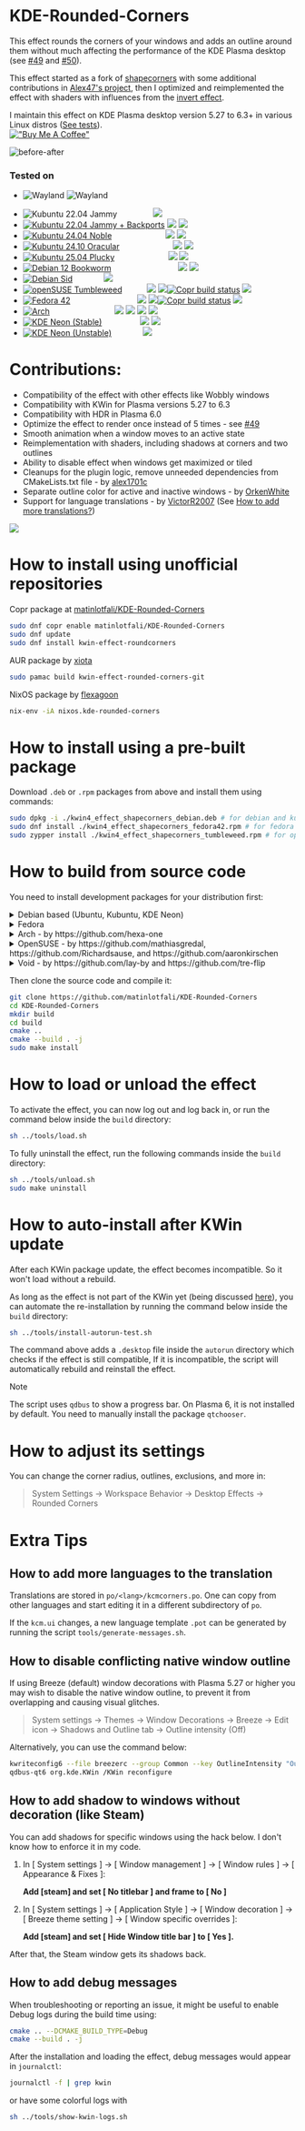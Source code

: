 # KDE-Rounded-Corners

This effect rounds the corners of your windows and adds an outline around them without much affecting the performance of the KDE Plasma desktop (see [#49](https://github.com/matinlotfali/KDE-Rounded-Corners/pull/49) and [#50](https://github.com/matinlotfali/KDE-Rounded-Corners/issues/50)).

This effect started as a fork of [shapecorners](https://sourceforge.net/projects/shapecorners/) with some additional contributions in [Alex47's project](https://github.com/alex47/KDE-Rounded-Corners), then I optimized and reimplemented the effect with shaders with influences from the [invert effect](https://github.com/KDE/kwin/tree/master/src/plugins/invert).

I maintain this effect on KDE Plasma desktop version 5.27 to 6.3+ in various Linux distros ([See tests](#tested-on)).
<br>[!["Buy Me A Coffee"](https://www.buymeacoffee.com/assets/img/custom_images/yellow_img.png)](https://www.buymeacoffee.com/matinlotfali)

![before-after](https://github.com/user-attachments/assets/cbd98412-ee47-4f4b-8b80-297328dfb1f5)

### Tested on
* ![Wayland](https://img.shields.io/badge/Wayland-supported-green?logo=wayland) ![Wayland](https://img.shields.io/badge/X11-supported-green?logo=X.org)
- ![Kubuntu 22.04 Jammy](https://img.shields.io/badge/-not_supported-red?label=Kubuntu%2022.04&logo=kubuntu&branch=master)
      &nbsp;&nbsp;&nbsp;&nbsp;&nbsp;&nbsp;&nbsp;&nbsp;&nbsp;&nbsp;&nbsp;&nbsp;&nbsp;&nbsp;
      ![](https://img.shields.io/badge/Plasma-5.24-red)
- [![Kubuntu 22.04 Jammy + Backports](https://img.shields.io/github/actions/workflow/status/matinlotfali/KDE-Rounded-Corners/kubuntu2204-backports.yml?label=Kubuntu%2022.04%20%2b%20Backports%20PPA&logo=kubuntu&branch=master)](https://github.com/matinlotfali/KDE-Rounded-Corners/actions/workflows/kubuntu2204-backports.yml)
      ![](https://img.shields.io/badge/Plasma-5.27-lightgrey)
      [![](https://img.shields.io/sourceforge/dm/kde-rounded-corners/nightly%2Fkubuntu2204?label=Download%20%5Bkwin4_effect_shapecorners_kubuntu2204.deb%5D)](https://sourceforge.net/projects/kde-rounded-corners/files/nightly/kubuntu2204/kwin4_effect_shapecorners_kubuntu2204.deb/download)
- [![Kubuntu 24.04 Noble](https://img.shields.io/github/actions/workflow/status/matinlotfali/KDE-Rounded-Corners/kubuntu2404.yml?label=Kubuntu%2024.04&logo=kubuntu&branch=master)](https://github.com/matinlotfali/KDE-Rounded-Corners/actions/workflows/kubuntu2404.yml)
      &nbsp;&nbsp;&nbsp;&nbsp;&nbsp;&nbsp;&nbsp;&nbsp;&nbsp;&nbsp;&nbsp;&nbsp;&nbsp;&nbsp;&nbsp;&nbsp;&nbsp;&nbsp;&nbsp;&nbsp;&nbsp;&nbsp;
      ![](https://img.shields.io/badge/Plasma-5.27-lightgrey)
      [![](https://img.shields.io/sourceforge/dm/kde-rounded-corners/nightly%2Fkubuntu?label=Download%20%5Bkwin4_effect_shapecorners_kubuntu2404.deb%5D)](https://sourceforge.net/projects/kde-rounded-corners/files/nightly/kubuntu/kwin4_effect_shapecorners_kubuntu2404.deb/download)
- [![Kubuntu 24.10 Oracular](https://img.shields.io/github/actions/workflow/status/matinlotfali/KDE-Rounded-Corners/kubuntu2410.yml?label=Kubuntu%2024.10&logo=kubuntu&branch=master)](https://github.com/matinlotfali/KDE-Rounded-Corners/actions/workflows/kubuntu2410.yml)
    &nbsp;&nbsp;&nbsp;&nbsp;&nbsp;&nbsp;&nbsp;&nbsp;&nbsp;&nbsp;&nbsp;&nbsp;&nbsp;&nbsp;&nbsp;&nbsp;&nbsp;&nbsp;&nbsp;&nbsp;&nbsp;&nbsp;
    ![](https://img.shields.io/badge/Plasma-6.1-lightgreen)
    [![](https://img.shields.io/sourceforge/dm/kde-rounded-corners/nightly%2Fkubuntu2410?label=Download%20%5Bkwin4_effect_shapecorners_kubuntu2410.deb%5D)](https://sourceforge.net/projects/kde-rounded-corners/files/nightly/kubuntu2410/kwin4_effect_shapecorners_kubuntu2410.deb/download)
- [![Kubuntu 25.04 Plucky](https://img.shields.io/github/actions/workflow/status/matinlotfali/KDE-Rounded-Corners/kubuntu2504.yml?label=Kubuntu%2025.04&logo=kubuntu&branch=master)](https://github.com/matinlotfali/KDE-Rounded-Corners/actions/workflows/kubuntu2504.yml)
    &nbsp;&nbsp;&nbsp;&nbsp;&nbsp;&nbsp;&nbsp;&nbsp;&nbsp;&nbsp;&nbsp;&nbsp;&nbsp;&nbsp;&nbsp;&nbsp;&nbsp;&nbsp;&nbsp;&nbsp;&nbsp;&nbsp;
    ![](https://img.shields.io/badge/Plasma-6.3-lightblue)
    [![](https://img.shields.io/sourceforge/dm/kde-rounded-corners/nightly%2Fkubuntu2504?label=Download%20%5Bkwin4_effect_shapecorners_kubuntu2504.deb%5D)](https://sourceforge.net/projects/kde-rounded-corners/files/nightly/kubuntu2504/kwin4_effect_shapecorners_kubuntu2504.deb/download)
- [![Debian 12 Bookworm](https://img.shields.io/github/actions/workflow/status/matinlotfali/KDE-Rounded-Corners/debian12.yml?branch=master&label=Debian%2012&logo=debian)](https://github.com/matinlotfali/KDE-Rounded-Corners/actions/workflows/debian12.yml)
      &nbsp;&nbsp;&nbsp;&nbsp;&nbsp;&nbsp;&nbsp;&nbsp;&nbsp;&nbsp;&nbsp;&nbsp;
      &nbsp;&nbsp;&nbsp;&nbsp;&nbsp;&nbsp;&nbsp;&nbsp;&nbsp;&nbsp;&nbsp;&nbsp;&nbsp;&nbsp;&nbsp;
      ![](https://img.shields.io/badge/Plasma-5.27-lightgrey)
      [![](https://img.shields.io/sourceforge/dm/kde-rounded-corners/nightly%2Fdebian?label=Download%20%5Bkwin4_effect_shapecorners_debian12.deb%5D)](https://sourceforge.net/projects/kde-rounded-corners/files/nightly/debian/kwin4_effect_shapecorners_debian12.deb/download)
- [![Debian Sid](https://img.shields.io/github/actions/workflow/status/matinlotfali/KDE-Rounded-Corners/debian-sid.yml?branch=master&label=Debian%20Sid%20(Unstable)&logo=debian)](https://github.com/matinlotfali/KDE-Rounded-Corners/actions/workflows/debian-sid.yml)
      &nbsp;&nbsp;&nbsp;&nbsp;&nbsp;&nbsp;&nbsp;&nbsp;&nbsp;&nbsp;&nbsp;&nbsp;
      ![](https://img.shields.io/badge/Plasma-6.3-lightblue)
- [![openSUSE Tumbleweed](https://img.shields.io/github/actions/workflow/status/matinlotfali/KDE-Rounded-Corners/fedora40.yml?branch=master&label=openSUSE%20Tumbleweed&logo=opensuse&logoColor=white)](https://github.com/matinlotfali/KDE-Rounded-Corners/actions/workflows/tumbleweed.yml)
      &nbsp;&nbsp;&nbsp;&nbsp;&nbsp;&nbsp;&nbsp;&nbsp;&nbsp;
      ![](https://img.shields.io/badge/Plasma-6.3-lightblue)
      ![](https://img.shields.io/badge/Copr-gray)[![Copr build status](https://copr.fedorainfracloud.org/coprs/matinlotfali/KDE-Rounded-Corners/package/kwin-effect-roundcorners/status_image/last_build.png)](https://copr.fedorainfracloud.org/coprs/matinlotfali/KDE-Rounded-Corners/package/kwin-effect-roundcorners/)
      [![](https://img.shields.io/sourceforge/dm/kde-rounded-corners/nightly%2Ftumbleweed?label=Download%20RPM)](https://sourceforge.net/projects/kde-rounded-corners/files/nightly/tumbleweed/kwin4_effect_shapecorners_tumbleweed.rpm/download)
- [![Fedora 42](https://img.shields.io/github/actions/workflow/status/matinlotfali/KDE-Rounded-Corners/fedora42.yml?branch=master&label=Fedora%2042&logo=fedora&logoColor=white)](https://github.com/matinlotfali/KDE-Rounded-Corners/actions/workflows/fedora42.yml)
      &nbsp;&nbsp;&nbsp;&nbsp;&nbsp;&nbsp;&nbsp;&nbsp;&nbsp;&nbsp;&nbsp;&nbsp;&nbsp;&nbsp;
      &nbsp;&nbsp;&nbsp;&nbsp;&nbsp;&nbsp;&nbsp;&nbsp;&nbsp;&nbsp;&nbsp;&nbsp;&nbsp;
      ![](https://img.shields.io/badge/Plasma-6.3-lightblue)
      ![](https://img.shields.io/badge/Copr-gray)[![Copr build status](https://copr.fedorainfracloud.org/coprs/matinlotfali/KDE-Rounded-Corners/package/kwin-effect-roundcorners/status_image/last_build.png)](https://copr.fedorainfracloud.org/coprs/matinlotfali/KDE-Rounded-Corners/package/kwin-effect-roundcorners/)
      [![](https://img.shields.io/sourceforge/dm/kde-rounded-corners/nightly%2Ffedora42?label=Download%20RPM)](https://sourceforge.net/projects/kde-rounded-corners/files/nightly/fedora42/kwin4_effect_shapecorners_fedora42.rpm/download)
- [![Arch](https://img.shields.io/github/actions/workflow/status/matinlotfali/KDE-Rounded-Corners/arch.yml?branch=master&label=Arch%20Linux&logo=archlinux&logoColor=white)](https://github.com/matinlotfali/KDE-Rounded-Corners/actions/workflows/arch.yml)
      &nbsp;&nbsp;&nbsp;&nbsp;&nbsp;&nbsp;&nbsp;&nbsp;&nbsp;&nbsp;&nbsp;&nbsp;&nbsp;
      &nbsp;&nbsp;&nbsp;&nbsp;&nbsp;&nbsp;&nbsp;&nbsp;&nbsp;&nbsp;&nbsp;&nbsp;&nbsp;
      ![](https://img.shields.io/badge/Plasma-6.3-lightblue)
      [![](https://img.shields.io/aur/maintainer/kwin-effect-rounded-corners-git?label=AUR%20Maintainer)](https://aur.archlinux.org/packages/kwin-effect-rounded-corners-git)
      [![](https://img.shields.io/aur/votes/kwin-effect-rounded-corners-git?label=AUR%20Votes)](https://aur.archlinux.org/packages/kwin-effect-rounded-corners-git)
      [![](https://img.shields.io/aur/popularity/kwin-effect-rounded-corners-git?label=AUR%20Popularity)](https://aur.archlinux.org/packages/kwin-effect-rounded-corners-git)
- [![KDE Neon (Stable)](https://img.shields.io/github/actions/workflow/status/matinlotfali/KDE-Rounded-Corners/neon.yml?branch=master&label=KDE%20Neon%20%28Stable%29&logo=kde&logoColor=white)](https://github.com/matinlotfali/KDE-Rounded-Corners/actions/workflows/neon.yml)
      &nbsp;&nbsp;&nbsp;&nbsp;&nbsp;&nbsp;&nbsp;&nbsp;&nbsp;&nbsp;&nbsp;&nbsp;&nbsp;&nbsp;&nbsp;
      ![](https://img.shields.io/badge/Plasma-6.3-lightblue)
      [![](https://img.shields.io/sourceforge/dm/kde-rounded-corners/nightly%2Fneon?label=Download%20%5Bkwin4_effect_shapecorners_neon.deb%5D)](https://sourceforge.net/projects/kde-rounded-corners/files/nightly/neon/kwin4_effect_shapecorners_neon.deb/download)
- [![KDE Neon (Unstable)](https://img.shields.io/github/actions/workflow/status/matinlotfali/KDE-Rounded-Corners/neon-unstable.yml?branch=master&label=KDE%20Neon%20%28Unstable%29&logo=kde&logoColor=white)](https://github.com/matinlotfali/KDE-Rounded-Corners/actions/workflows/neon-unstable.yml)
      &nbsp;&nbsp;&nbsp;&nbsp;&nbsp;&nbsp;&nbsp;&nbsp;&nbsp;&nbsp;&nbsp;&nbsp;
      ![](https://img.shields.io/badge/Plasma-6.3-lightblue)

# Contributions:

- Compatibility of the effect with other effects like Wobbly windows
- Compatibility with KWin for Plasma versions 5.27 to 6.3
- Compatibility with HDR in Plasma 6.0
- Optimize the effect to render once instead of 5 times - see [#49](https://github.com/matinlotfali/KDE-Rounded-Corners/pull/49)
- Smooth animation when a window moves to an active state
- Reimplementation with shaders, including shadows at corners and two outlines
- Ability to disable effect when windows get maximized or tiled
- Cleanups for the plugin logic, remove unneeded dependencies from CMakeLists.txt file - by [alex1701c](https://github.com/alex1701c)
- Separate outline color for active and inactive windows - by [OrkenWhite](https://github.com/OrkenWhite)
- Support for language translations - by [VictorR2007](https://github.com/VictorR2007) (See [How to add more translations?](#how-to-add-more-languages-to-the-translation))

<a href="https://github.com/matinlotfali/KDE-Rounded-Corners/graphs/contributors">
  <img src="https://contrib.rocks/image?repo=matinlotfali/KDE-Rounded-Corners" />
</a>

# How to install using unofficial repositories

Copr package at [matinlotfali/KDE-Rounded-Corners](https://copr.fedorainfracloud.org/coprs/matinlotfali/KDE-Rounded-Corners)

```bash
sudo dnf copr enable matinlotfali/KDE-Rounded-Corners
sudo dnf update
sudo dnf install kwin-effect-roundcorners
```

AUR package by [xiota](https://aur.archlinux.org/account/xiota)  

```bash
sudo pamac build kwin-effect-rounded-corners-git
```

NixOS package by [flexagoon](https://github.com/flexagoon)

```bash
nix-env -iA nixos.kde-rounded-corners
```


# How to install using a pre-built package

Download `.deb` or `.rpm` packages from above and install them using commands:

```bash
sudo dpkg -i ./kwin4_effect_shapecorners_debian.deb # for debian and kubuntu
sudo dnf install ./kwin4_effect_shapecorners_fedora42.rpm # for fedora
sudo zypper install ./kwin4_effect_shapecorners_tumbleweed.rpm # for opensuse tumbleweed
```

# How to build from source code

You need to install development packages for your distribution first:

<details>
<summary>Debian based (Ubuntu, Kubuntu, KDE Neon)</summary>

  - Plasma 6
    ```bash
    sudo apt install git cmake g++ extra-cmake-modules kwin-dev qt6-base-private-dev qt6-base-dev-tools libkf6kcmutils-dev
    ```
  - Plasma 5 - by [alex47](https://github.com/alex47):
    ```bash
    sudo apt install git cmake g++ extra-cmake-modules kwin-dev libkf5configwidgets-dev 
    ```

</details>
<details>
<summary>Fedora</summary>

- Plasma 6 (Fedora 40 and later)
   ```bash
   sudo dnf install git cmake gcc-c++ extra-cmake-modules kwin-devel kf6-kconfigwidgets-devel libepoxy-devel kf6-kcmutils-devel kf6-ki18n-devel qt6-qtbase-private-devel wayland-devel
   ``` 
- Plasma 5 (Fedora 39)
   ```bash
   sudo dnf install git cmake gcc-c++ extra-cmake-modules kwin-devel kf5-kconfigwidgets-devel kf5-ki18n-devel libepoxy-devel
   ```
 
</details>
<details>
<summary>Arch - by https://github.com/hexa-one</summary>

  ```bash
  sudo pacman -S git cmake extra-cmake-modules base-devel
  yay -S qt5-tools
  ```
</details>
<details>
<summary>OpenSUSE - by https://github.com/mathiasgredal, https://github.com/Richardsause, and https://github.com/aaronkirschen</summary>

- Plasma 6 (by https://github.com/aaronkirschen)
  ```bash
  sudo zypper in git cmake gcc-c++ kf6-kconfigwidgets-devel kf6-kcmutils-devel kwin6-devel kf6-kwindowsystem-devel qt6-quick-devel qt6-core-private-devel
  ``` 
- Plasma 5 (by https://github.com/mathiasgredal, https://github.com/Richardsause)
  ```bash
  sudo zypper install git cmake gcc-c++ extra-cmake-modules libqt5-qttools-devel kconfigwidgets-devel kwindowsystem-devel kguiaddons-devel ki18n-devel knotifications-devel kwin5-devel libQt5Gui-devel libQt5OpenGL-devel libepoxy-devel libqt5-qtnetworkauth-devel
  ```
 
</details>
<details>
<summary>Void - by https://github.com/lay-by and https://github.com/tre-flip</summary>

  ```bash
  xbps-install git cmake make extra-cmake-modules gettext-devel kwin-devel kf6-kconfigwidgets-devel kf6-kcmutils-devel
  ```
</details>

Then clone the source code and compile it:
```bash
git clone https://github.com/matinlotfali/KDE-Rounded-Corners
cd KDE-Rounded-Corners
mkdir build
cd build
cmake ..
cmake --build . -j
sudo make install
```

# How to load or unload the effect

To activate the effect, you can now log out and log back in, or run the command below inside the `build` directory:

```bash
sh ../tools/load.sh
```

To fully uninstall the effect, run the following commands inside the `build` directory:

```bash
sh ../tools/unload.sh
sudo make uninstall
```

# How to auto-install after KWin update

After each KWin package update, the effect becomes incompatible. So it won't load without a rebuild.

As long as the effect is not part of the KWin yet (being discussed 
[here](https://invent.kde.org/plasma/kwin/-/issues/198)), you can automate the re-installation by running the command
below inside the `build` directory:

```bash
sh ../tools/install-autorun-test.sh
```

The command above adds a `.desktop` file inside the `autorun` directory which checks if the effect is still compatible,
If it is incompatible, the script will automatically rebuild and reinstall the effect.

> [!NOTE]
> The script uses `qdbus` to show a progress bar. On Plasma 6, it is not installed by default. You need to manually install the package `qtchooser`.

# How to adjust its settings

You can change the corner radius, outlines, exclusions, and more in:

> System Settings → Workspace Behavior → Desktop Effects → Rounded Corners

# Extra Tips

## How to add more languages to the translation

Translations are stored in `po/<lang>/kcmcorners.po`. One can copy from other languages and start editing it in a different subdirectory of `po`.

If the `kcm.ui` changes, a new language template `.pot` can be generated by running the script `tools/generate-messages.sh`.

## How to disable conflicting native window outline

If using Breeze (default) window decorations with Plasma 5.27 or higher you may wish to disable the native window outline, to prevent it from overlapping and causing visual glitches.

> System settings → Themes → Window Decorations → Breeze → Edit icon → Shadows and Outline tab → Outline intensity (Off)

Alternatively, you can use the command below:

```bash
kwriteconfig6 --file breezerc --group Common --key OutlineIntensity "OutlineOff"
qdbus-qt6 org.kde.KWin /KWin reconfigure
```

## How to add shadow to windows without decoration (like Steam)

You can add shadows for specific windows using the hack below. I don't know how to enforce it in my code.

1. In [ System settings ] → [ Window management ] → [ Window rules ] → [ Appearance & Fixes ]:

   **Add [steam] and set [ No titlebar ] and frame to [ No ]**
   
2. In [ System settings ] → [ Application Style ] → [ Window decoration ] → [ Breeze theme setting ] → [ Window specific overrides ]:

   **Add [steam] and set [ Hide Window title bar ] to [ Yes ].**

After that, the Steam window gets its shadows back.

## How to add debug messages

When troubleshooting or reporting an issue, it might be useful to enable Debug logs during the build time using:

```bash
cmake .. --DCMAKE_BUILD_TYPE=Debug
cmake --build . -j
```

After the installation and loading the effect, debug messages would appear in `journalctl`:

```bash
journalctl -f | grep kwin
```

or have some colorful logs with

```bash
sh ../tools/show-kwin-logs.sh
```

